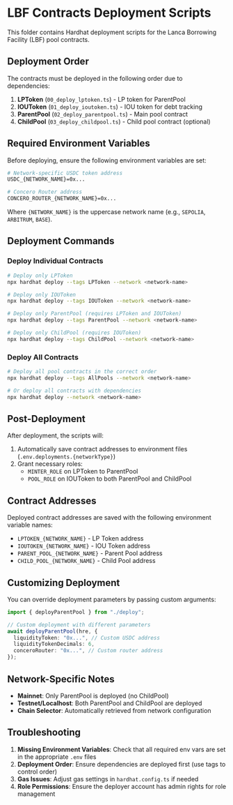 # LBF Contracts Deployment Scripts

This folder contains Hardhat deployment scripts for the Lanca Borrowing Facility (LBF) pool contracts.

## Deployment Order

The contracts must be deployed in the following order due to dependencies:

1. **LPToken** (`00_deploy_lptoken.ts`) - LP token for ParentPool
2. **IOUToken** (`01_deploy_ioutoken.ts`) - IOU token for debt tracking
3. **ParentPool** (`02_deploy_parentpool.ts`) - Main pool contract
4. **ChildPool** (`03_deploy_childpool.ts`) - Child pool contract (optional)

## Required Environment Variables

Before deploying, ensure the following environment variables are set:

```bash
# Network-specific USDC token address
USDC_{NETWORK_NAME}=0x...

# Concero Router address
CONCERO_ROUTER_{NETWORK_NAME}=0x...
```

Where `{NETWORK_NAME}` is the uppercase network name (e.g., `SEPOLIA`, `ARBITRUM`, `BASE`).

## Deployment Commands

### Deploy Individual Contracts

```bash
# Deploy only LPToken
npx hardhat deploy --tags LPToken --network <network-name>

# Deploy only IOUToken
npx hardhat deploy --tags IOUToken --network <network-name>

# Deploy only ParentPool (requires LPToken and IOUToken)
npx hardhat deploy --tags ParentPool --network <network-name>

# Deploy only ChildPool (requires IOUToken)
npx hardhat deploy --tags ChildPool --network <network-name>
```

### Deploy All Contracts

```bash
# Deploy all pool contracts in the correct order
npx hardhat deploy --tags AllPools --network <network-name>

# Or deploy all contracts with dependencies
npx hardhat deploy --network <network-name>
```

## Post-Deployment

After deployment, the scripts will:

1. Automatically save contract addresses to environment files (`.env.deployments.{networkType}`)
2. Grant necessary roles:
   - `MINTER_ROLE` on LPToken to ParentPool
   - `POOL_ROLE` on IOUToken to both ParentPool and ChildPool

## Contract Addresses

Deployed contract addresses are saved with the following environment variable names:

- `LPTOKEN_{NETWORK_NAME}` - LP Token address
- `IOUTOKEN_{NETWORK_NAME}` - IOU Token address
- `PARENT_POOL_{NETWORK_NAME}` - Parent Pool address
- `CHILD_POOL_{NETWORK_NAME}` - Child Pool address

## Customizing Deployment

You can override deployment parameters by passing custom arguments:

```typescript
import { deployParentPool } from "./deploy";

// Custom deployment with different parameters
await deployParentPool(hre, {
  liquidityToken: "0x...", // Custom USDC address
  liquidityTokenDecimals: 6,
  conceroRouter: "0x...", // Custom router address
});
```

## Network-Specific Notes

- **Mainnet**: Only ParentPool is deployed (no ChildPool)
- **Testnet/Localhost**: Both ParentPool and ChildPool are deployed
- **Chain Selector**: Automatically retrieved from network configuration

## Troubleshooting

1. **Missing Environment Variables**: Check that all required env vars are set in the appropriate `.env` files
2. **Deployment Order**: Ensure dependencies are deployed first (use tags to control order)
3. **Gas Issues**: Adjust gas settings in `hardhat.config.ts` if needed
4. **Role Permissions**: Ensure the deployer account has admin rights for role management